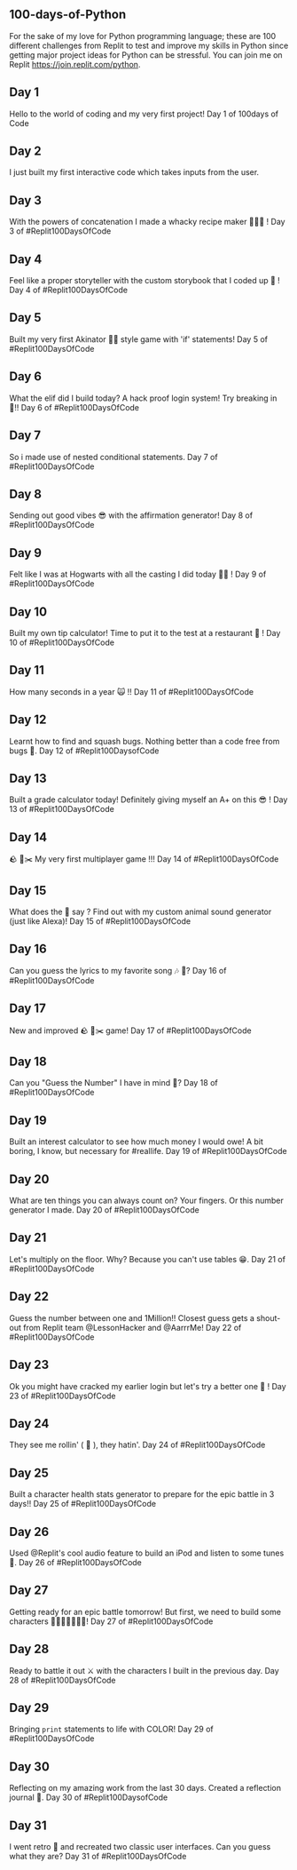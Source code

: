 ## 100-days-of-Python
For the sake of my love for Python programming language; these are 100 different challenges from Replit to test and improve my skills in Python since getting major project ideas for Python can be stressful. You can join me on Replit https://join.replit.com/python.

## Day 1
Hello to the world of coding and my very first project! Day 1 of 100days of Code

## Day 2
I just built my first interactive code which takes inputs from the user.

## Day 3
With the powers of concatenation I made a whacky recipe maker 🥓🍝🥑 ! Day 3 of #Replit100DaysOfCode

## Day 4
Feel like a proper storyteller with the custom storybook that I coded up 📖 ! Day 4 of #Replit100DaysOfCode

## Day 5
Built my very first Akinator 🧞‍♂️ style game with 'if' statements! Day 5 of #Replit100DaysOfCode 

## Day 6
What the elif did I build today? A hack proof login system! Try breaking in 👾!! Day 6 of #Replit100DaysOfCode

## Day 7
So i made use of nested conditional statements. Day 7 of #Replit100DaysOfCode

## Day 8
Sending out good vibes 😎 with the affirmation generator! Day 8 of #Replit100DaysOfCode

## Day 9
Felt like I was at Hogwarts with all the casting I did today 🏰🧙 ! Day 9 of #Replit100DaysOfCode

## Day 10
Built my own tip calculator! Time to put it to the test at a restaurant 🍕 !  Day 10 of #Replit100DaysOfCode

## Day 11
How many seconds in a year 🙀 !! Day 11 of #Replit100DaysOfCode

## Day 12
Learnt how to find and squash bugs. Nothing better than a code free from bugs 🎉. Day 12 of #Replit100DaysofCode

## Day 13
Built a grade calculator today! Definitely giving myself an A+ on this 😎 ! Day 13 of #Replit100DaysOfCode

## Day 14
🪨 📄✂️ My very first multiplayer game !!! Day 14 of #Replit100DaysOfCode

## Day 15
What does the 🦊 say ? Find out with my custom animal sound generator (just like Alexa)! Day 15 of #Replit100DaysOfCode

## Day 16
Can you guess the lyrics to my favorite song 🎶 🎤? Day 16 of #Replit100DaysOfCode

## Day 17
New and improved 🪨 📄✂️ game! Day 17 of #Replit100DaysOfCode

## Day 18
Can you "Guess the Number" I have in mind 🤔? Day 18 of #Replit100DaysOfCode

## Day 19
Built an interest calculator to see how much money I would owe! A bit boring, I know, but necessary for #reallife. Day 19 of #Replit100DaysOfCode

## Day 20
What are ten things you can always count on? Your fingers. Or this number generator I made. Day 20 of #Replit100DaysOfCode

## Day 21
Let's multiply on the floor. Why? Because you can't use tables 😁. Day 21 of #Replit100DaysOfCode

## Day 22
Guess the number between one and 1Million!! Closest guess gets a shout-out from Replit team @LessonHacker and @AarrrMe! Day 22 of #Replit100DaysOfCode

## Day 23
Ok you might have cracked my earlier login but let's try a better one 🔐 ! Day 23 of #Replit100DaysOfCode

## Day 24
They see me rollin' ( 🎲 ), they hatin'. Day 24 of #Replit100DaysOfCode

## Day 25
Built a character health stats generator to prepare for the epic battle in 3 days!! Day 25 of #Replit100DaysOfCode

## Day 26
Used @Replit's cool audio feature to build an iPod and listen to some tunes 🎵. Day 26 of #Replit100DaysOfCode

## Day 27
Getting ready for an epic battle tomorrow! But first, we need to build some characters 🧙🏻‍♀️🧝🏻‍♀️👺! Day 27 of #Replit100DaysOfCode

## Day 28
Ready to battle it out ⚔️ with the characters I built in the previous day.  Day 28 of #Replit100DaysOfCode

## Day 29
Bringing `print` statements to life with COLOR! Day 29 of #Replit100DaysOfCode

## Day 30
Reflecting on my amazing work from the last 30 days. Created a reflection journal 📓. Day 30 of #Replit100DaysofCode

## Day 31
I went retro 🪩 and recreated two classic user interfaces. Can you guess what they are? Day 31 of #Replit100DaysOfCode
